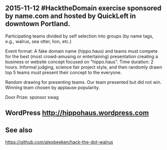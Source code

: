 ## 2015-11-12 #HacktheDomain exercise sponsored by name.com and hosted by QuickLeft in downtown Portland. 

Participating teams divided by self selection into groups (by name tags, e.g., walrus, sea otter, lion, etc.)

Event format: A fake domain name (hippo.haus) and teams must compete for the best (most crowd-amusing or entertaining) presentation creating a business or website concept focused on "hippo.haus". Time duration: 2 hours. 
Informal judging, science fair project style, and then randomly drawn top 5 teams must present their concept to the everyone.

Random drawing for presenting teams. Our team presented but did not win. Winning team chosen by applause popularity.

Door Prize: sponsor swag

## WordPress http://hippohaus.wordpress.com

## See also

https://github.com/alexbeeken/hack-the-dot-walrus

